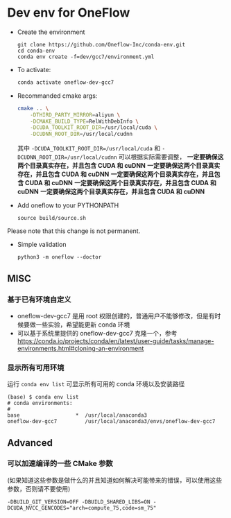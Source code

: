 # Dev env for OneFlow

- Create the environment
    ```
    git clone https://github.com/Oneflow-Inc/conda-env.git
    cd conda-env
    conda env create -f=dev/gcc7/environment.yml
    ```

- To activate:
    ```bash
    conda activate oneflow-dev-gcc7
    ```

- Recommanded cmake args:
    ```bash
    cmake .. \
        -DTHIRD_PARTY_MIRROR=aliyun \
        -DCMAKE_BUILD_TYPE=RelWithDebInfo \
        -DCUDA_TOOLKIT_ROOT_DIR=/usr/local/cuda \
        -DCUDNN_ROOT_DIR=/usr/local/cudnn
    ```
    其中 `-DCUDA_TOOLKIT_ROOT_DIR=/usr/local/cuda` 和 `-DCUDNN_ROOT_DIR=/usr/local/cudnn` 可以根据实际需要调整，
    **一定要确保这两个目录真实存在，并且包含 CUDA 和 cuDNN**
    **一定要确保这两个目录真实存在，并且包含 CUDA 和 cuDNN**
    **一定要确保这两个目录真实存在，并且包含 CUDA 和 cuDNN**
    **一定要确保这两个目录真实存在，并且包含 CUDA 和 cuDNN**
    **一定要确保这两个目录真实存在，并且包含 CUDA 和 cuDNN**
- Add oneflow to your PYTHONPATH

    ```
    source build/source.sh
    ```

Please note that this change is not permanent.

- Simple validation

    ```
    python3 -m oneflow --doctor
    ```
## MISC
### 基于已有环境自定义
- oneflow-dev-gcc7 是用 root 权限创建的，普通用户不能够修改，但是有时候要做一些实验，希望能更新 conda 环境
- 可以基于系统里提供的 oneflow-dev-gcc7 克隆一个，参考 https://conda.io/projects/conda/en/latest/user-guide/tasks/manage-environments.html#cloning-an-environment

### 显示所有可用环境
运行 `conda env list` 可显示所有可用的 conda 环境以及安装路径

```
(base) $ conda env list
# conda environments:
#
base                  *  /usr/local/anaconda3
oneflow-dev-gcc7         /usr/local/anaconda3/envs/oneflow-dev-gcc7
```

## Advanced
### 可以加速编译的一些 CMake 参数
(如果知道这些参数是做什么的并且知道如何解决可能带来的错误，可以使用这些参数，否则请不要使用)

```
-DBUILD_GIT_VERSION=OFF -DBUILD_SHARED_LIBS=ON -DCUDA_NVCC_GENCODES="arch=compute_75,code=sm_75"
```
